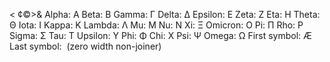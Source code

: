 < ¢©>&  Alpha: Α Beta: Β Gamma: Γ Delta: Δ Epsilon: Ε Zeta: Ζ Eta: Η Theta: Θ Iota: Ι Kappa: Κ Lambda: Λ Mu: Μ Nu: Ν Xi: Ξ Omicron: Ο Pi: Π Rho: Ρ Sigma: Σ Tau: Τ Upsilon: Υ Phi: Φ Chi: Χ Psi: Ψ Omega: Ω   First symbol: Æ Last symbol: ‌  (zero width non-joiner)

